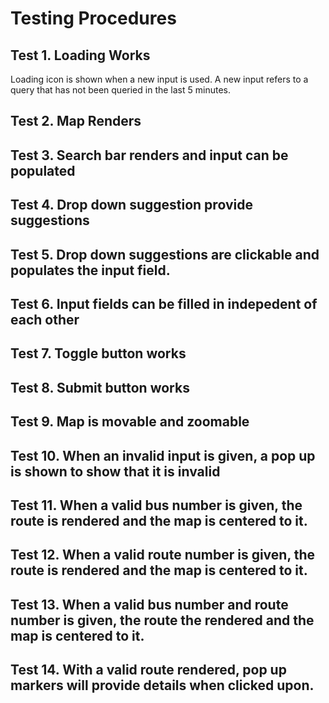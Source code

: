 # Testing Procedures

## Test 1. Loading Works 

Loading icon is shown when a new input is used. A new input refers to a query that has not been queried in the last 5 minutes.

## Test 2. Map Renders 

## Test 3. Search bar renders and input can be populated

## Test 4. Drop down suggestion provide suggestions

## Test 5. Drop down suggestions are clickable and populates the input field.

## Test 6. Input fields can be filled in indepedent of each other 

## Test 7. Toggle button works

## Test 8. Submit button works 

## Test 9. Map is movable and zoomable 

## Test 10. When an invalid input is given, a pop up is shown to show that it is invalid 

## Test 11. When a valid bus number is given, the route is rendered and the map is centered to it. 

## Test 12. When a valid route number is given, the route is rendered and the map is centered to it.

## Test 13. When a valid bus number and route number is given, the route the rendered and the map is centered to it. 

## Test 14. With a valid route rendered, pop up markers will provide details when clicked upon. 